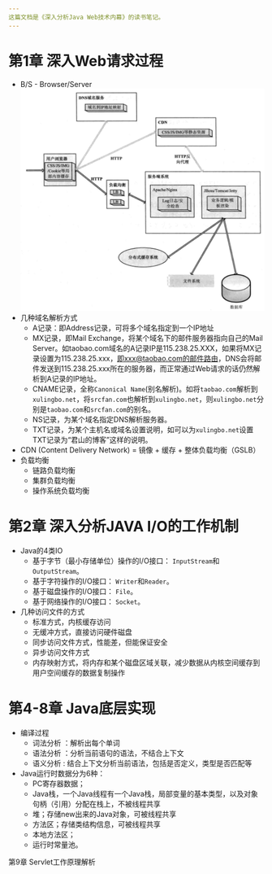 ```yaml
---
这篇文档是《深入分析Java Web技术内幕》的读书笔记。
---
```


# 第1章 深入Web请求过程
- B/S - Browser/Server
![CDN-Architecture](web/static/CDN-Architecture.png)
- 几种域名解析方式
    - A记录：即Address记录，可将多个域名指定到一个IP地址
    - MX记录，即Mail Exchange，将某个域名下的邮件服务器指向自己的Mail Server。如taobao.com域名的A记录IP是115.238.25.XXX，如果将MX记录设置为115.238.25.xxx，即xxx@taobao.com的邮件路由，DNS会将邮件发送到115.238.25.xxx所在的服务器，而正常通过Web请求的话仍然解析到A记录的IP地址。
    - CNAME记录，全称`Canonical Name`(别名解析)。如将`taobao.com`解析到`xulingbo.net`，将`srcfan.com`也解析到`xulingbo.net`，则`xulingbo.net`分别是`taobao.com`和`srcfan.com`的别名。
    - NS记录，为某个域名指定DNS解析服务器。
    - TXT记录，为某个主机名或域名设置说明，如可以为`xulingbo.net`设置TXT记录为“君山的博客”这样的说明。
- CDN (Content Delivery Network) = 镜像 + 缓存 + 整体负载均衡（GSLB）
- 负载均衡
    - 链路负载均衡
    - 集群负载均衡
    - 操作系统负载均衡

# 第2章 深入分析JAVA I/O的工作机制
- Java的4类IO
    - 基于字节（最小存储单位）操作的I/O接口： `InputStream`和`OutputStream`。
    - 基于字符操作的I/O接口： `Writer`和`Reader`。
    - 基于磁盘操作的I/O接口： `File`。
    - 基于网络操作的I/O接口： `Socket`。
- 几种访问文件的方式
    - 标准方式，内核缓存访问
    - 无缓冲方式，直接访问硬件磁盘
    - 同步访问文件方式，性能差，但能保证安全
    - 异步访问文件方式
    - 内存映射方式，将内存和某个磁盘区域关联，减少数据从内核空间缓存到用户空间缓存的数据复制操作

# 第4-8章 Java底层实现
- 编译过程
    - 词法分析 ：解析出每个单词
    - 语法分析 ：分析当前语句的语法，不结合上下文
    - 语义分析 : 结合上下文分析当前语法，包括是否定义，类型是否匹配等
- Java运行时数据分为6种：
    - PC寄存器数据；
    - Java栈，一个Java线程有一个Java栈，局部变量的基本类型，以及对象句柄（引用）分配在栈上，不被线程共享
    - 堆；存储new出来的Java对象，可被线程共享
    - 方法区；存储类结构信息，可被线程共享
    - 本地方法区；
    - 运行时常量池。

第9章 Servlet工作原理解析
